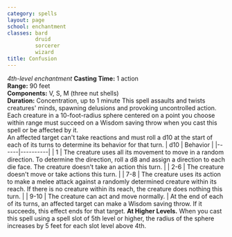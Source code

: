 ```yaml
---
category: spells
layout: page
school: enchantment
classes: bard
         druid
         sorcerer
         wizard
title: Confusion 
---
```

_4th-level enchantment_ 
**Casting Time:** 1 action    
**Range:** 90 feet    
**Components:** V, S, M (three nut shells)    
**Duration:** Concentration, up to 1 minute 
This spell assaults and twists creatures' minds, spawning delusions and provoking uncontrolled action. Each creature in a 10-foot-radius sphere centered on a point you choose within range must succeed on a Wisdom saving throw when you cast this spell or be affected by it.    
An affected target can't take reactions and must roll a d10 at the start of each of its turns to determine its behavior for that turn. 
| d10  | Behavior |
|------|----------|
| 1    | The creature uses all its movement to move in a random direction. To determine the direction, roll a d8 and assign a direction to each die face. The creature doesn't take an action this turn. |
| 2-6  | The creature doesn't move or take actions this turn.  |
| 7-8  | The creature uses its action to make a melee attack against a randomly determined creature within its reach. If there is no creature within its reach, the creature does nothing this turn. |
| 9-10 | The creature can act and move normally. |
At the end of each of its turns, an affected target can make a Wisdom saving throw. If it succeeds, this effect ends for that target. 
**At Higher Levels.** When you cast this spell using a spell slot of 5th level or higher, the radius of the sphere increases by 5 feet for each slot level above 4th. 